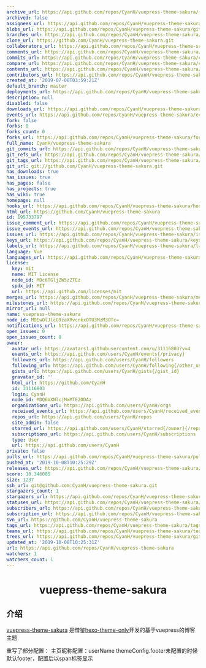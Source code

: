 ```yaml
---
archive_url: https://api.github.com/repos/CyanH/vuepress-theme-sakura/{archive_format}{/ref}
archived: false
assignees_url: https://api.github.com/repos/CyanH/vuepress-theme-sakura/assignees{/user}
blobs_url: https://api.github.com/repos/CyanH/vuepress-theme-sakura/git/blobs{/sha}
branches_url: https://api.github.com/repos/CyanH/vuepress-theme-sakura/branches{/branch}
clone_url: https://github.com/CyanH/vuepress-theme-sakura.git
collaborators_url: https://api.github.com/repos/CyanH/vuepress-theme-sakura/collaborators{/collaborator}
comments_url: https://api.github.com/repos/CyanH/vuepress-theme-sakura/comments{/number}
commits_url: https://api.github.com/repos/CyanH/vuepress-theme-sakura/commits{/sha}
compare_url: https://api.github.com/repos/CyanH/vuepress-theme-sakura/compare/{base}...{head}
contents_url: https://api.github.com/repos/CyanH/vuepress-theme-sakura/contents/{+path}
contributors_url: https://api.github.com/repos/CyanH/vuepress-theme-sakura/contributors
created_at: '2019-07-08T03:59:21Z'
default_branch: master
deployments_url: https://api.github.com/repos/CyanH/vuepress-theme-sakura/deployments
description: null
disabled: false
downloads_url: https://api.github.com/repos/CyanH/vuepress-theme-sakura/downloads
events_url: https://api.github.com/repos/CyanH/vuepress-theme-sakura/events
fork: false
forks: 0
forks_count: 0
forks_url: https://api.github.com/repos/CyanH/vuepress-theme-sakura/forks
full_name: CyanH/vuepress-theme-sakura
git_commits_url: https://api.github.com/repos/CyanH/vuepress-theme-sakura/git/commits{/sha}
git_refs_url: https://api.github.com/repos/CyanH/vuepress-theme-sakura/git/refs{/sha}
git_tags_url: https://api.github.com/repos/CyanH/vuepress-theme-sakura/git/tags{/sha}
git_url: git://github.com/CyanH/vuepress-theme-sakura.git
has_downloads: true
has_issues: true
has_pages: false
has_projects: true
has_wiki: true
homepage: null
hooks_url: https://api.github.com/repos/CyanH/vuepress-theme-sakura/hooks
html_url: https://github.com/CyanH/vuepress-theme-sakura
id: 195733797
issue_comment_url: https://api.github.com/repos/CyanH/vuepress-theme-sakura/issues/comments{/number}
issue_events_url: https://api.github.com/repos/CyanH/vuepress-theme-sakura/issues/events{/number}
issues_url: https://api.github.com/repos/CyanH/vuepress-theme-sakura/issues{/number}
keys_url: https://api.github.com/repos/CyanH/vuepress-theme-sakura/keys{/key_id}
labels_url: https://api.github.com/repos/CyanH/vuepress-theme-sakura/labels{/name}
language: Vue
languages_url: https://api.github.com/repos/CyanH/vuepress-theme-sakura/languages
license:
  key: mit
  name: MIT License
  node_id: MDc6TGljZW5zZTEz
  spdx_id: MIT
  url: https://api.github.com/licenses/mit
merges_url: https://api.github.com/repos/CyanH/vuepress-theme-sakura/merges
milestones_url: https://api.github.com/repos/CyanH/vuepress-theme-sakura/milestones{/number}
mirror_url: null
name: vuepress-theme-sakura
node_id: MDEwOlJlcG9zaXRvcnkxOTU3MzM3OTc=
notifications_url: https://api.github.com/repos/CyanH/vuepress-theme-sakura/notifications{?since,all,participating}
open_issues: 0
open_issues_count: 0
owner:
  avatar_url: https://avatars1.githubusercontent.com/u/31116803?v=4
  events_url: https://api.github.com/users/CyanH/events{/privacy}
  followers_url: https://api.github.com/users/CyanH/followers
  following_url: https://api.github.com/users/CyanH/following{/other_user}
  gists_url: https://api.github.com/users/CyanH/gists{/gist_id}
  gravatar_id: ''
  html_url: https://github.com/CyanH
  id: 31116803
  login: CyanH
  node_id: MDQ6VXNlcjMxMTE2ODAz
  organizations_url: https://api.github.com/users/CyanH/orgs
  received_events_url: https://api.github.com/users/CyanH/received_events
  repos_url: https://api.github.com/users/CyanH/repos
  site_admin: false
  starred_url: https://api.github.com/users/CyanH/starred{/owner}{/repo}
  subscriptions_url: https://api.github.com/users/CyanH/subscriptions
  type: User
  url: https://api.github.com/users/CyanH
private: false
pulls_url: https://api.github.com/repos/CyanH/vuepress-theme-sakura/pulls{/number}
pushed_at: '2019-10-08T10:25:29Z'
releases_url: https://api.github.com/repos/CyanH/vuepress-theme-sakura/releases{/id}
score: 18.346085
size: 1237
ssh_url: git@github.com:CyanH/vuepress-theme-sakura.git
stargazers_count: 1
stargazers_url: https://api.github.com/repos/CyanH/vuepress-theme-sakura/stargazers
statuses_url: https://api.github.com/repos/CyanH/vuepress-theme-sakura/statuses/{sha}
subscribers_url: https://api.github.com/repos/CyanH/vuepress-theme-sakura/subscribers
subscription_url: https://api.github.com/repos/CyanH/vuepress-theme-sakura/subscription
svn_url: https://github.com/CyanH/vuepress-theme-sakura
tags_url: https://api.github.com/repos/CyanH/vuepress-theme-sakura/tags
teams_url: https://api.github.com/repos/CyanH/vuepress-theme-sakura/teams
trees_url: https://api.github.com/repos/CyanH/vuepress-theme-sakura/git/trees{/sha}
updated_at: '2019-10-08T10:25:31Z'
url: https://api.github.com/repos/CyanH/vuepress-theme-sakura
watchers: 1
watchers_count: 1
---
```


<h1 align="center">vuepress-theme-sakura</h1>

## 介绍
[vuepress-theme-sakura](https://github.com/CyanH/vuepress-theme-sakura) 是借鉴[hexo-theme-only](https://github.com/lazzzis/hexo-theme-only)开发的基于vuepress的博客主题

重写了部分配置：
主页昵称配置：userName
themeConfig.footer未配置的时候默认footer，配置后以span标签显示